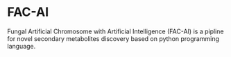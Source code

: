 # FAC-AI

Fungal Artificial Chromosome with Artificial Intelligence (FAC-AI) is a pipline for novel secondary metabolites discovery based on python programming language.
